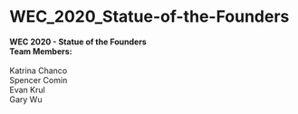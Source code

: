 # WEC_2020_Statue-of-the-Founders
<b> WEC 2020 - Statue of the Founders
<br> Team Members:</b>
<br>
<br> Katrina Chanco
<br> Spencer Comin
<br> Evan Krul
<br> Gary Wu
